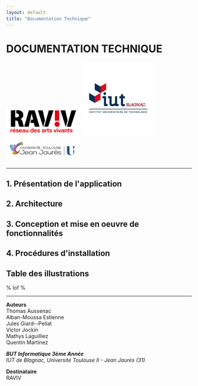 ```yaml
---
layout: default
title: "Documentation Technique"
---
```

# DOCUMENTATION TECHNIQUE

<img src="assets/img/raviv2.png" alt="RAVIV" width="200px" style="background-color:#fff;">

<img src="assets/img/iut-blagnac.jpg" alt="IUT de Blagnac" width="200px">

<img src="assets/img/ut2j.jpg" alt="UT2J" width="200px">

---

## 1. Présentation de l'application
## 2. Architecture
## 3. Conception et mise en oeuvre de fonctionnalités
## 4. Procédures d'installation
## Table des illustrations
% lof %

---

**Auteurs**  
Thomas Aussenac  
Alban-Moussa Estienne  
Jules Giard--Pellat  
Victor Jockin  
Mathys Laguilliez  
Quentin Martinez  

***BUT Informatique 3ème Année***  
*IUT de Blagnac, Université Toulouse II - Jean Jaurès (31)*

**Destinataire**  
RAVIV